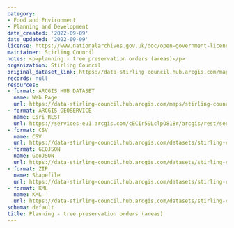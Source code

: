 ```yaml
---
category:
- Food and Environment
- Planning and Development
date_created: '2022-09-09'
date_updated: '2022-09-09'
license: https://www.nationalarchives.gov.uk/doc/open-government-licence/version/3/
maintainer: Stirling Council
notes: <p>planning - tree preservation orders (areas)</p>
organization: Stirling Council
original_dataset_link: https://data-stirling-council.hub.arcgis.com/maps/stirling-council::planning-tree-preservation-orders-areas
records: null
resources:
- format: ARCGIS HUB DATASET
  name: Web Page
  url: https://data-stirling-council.hub.arcgis.com/maps/stirling-council::planning-tree-preservation-orders-areas
- format: ARCGIS GEOSERVICE
  name: Esri REST
  url: https://services-eu1.arcgis.com/cECIr59LclpO818r/arcgis/rest/services/tpo/FeatureServer/0
- format: CSV
  name: CSV
  url: https://data-stirling-council.hub.arcgis.com/datasets/stirling-council::planning-tree-preservation-orders-areas.csv?where=1=1&outSR=%7B%22latestWkid%22%3A27700%2C%22wkid%22%3A27700%7D
- format: GEOJSON
  name: GeoJSON
  url: https://data-stirling-council.hub.arcgis.com/datasets/stirling-council::planning-tree-preservation-orders-areas.geojson?where=1=1&outSR=%7B%22latestWkid%22%3A27700%2C%22wkid%22%3A27700%7D
- format: ZIP
  name: Shapefile
  url: https://data-stirling-council.hub.arcgis.com/datasets/stirling-council::planning-tree-preservation-orders-areas.zip?where=1=1&outSR=%7B%22latestWkid%22%3A27700%2C%22wkid%22%3A27700%7D
- format: KML
  name: KML
  url: https://data-stirling-council.hub.arcgis.com/datasets/stirling-council::planning-tree-preservation-orders-areas.kml?where=1=1&outSR=%7B%22latestWkid%22%3A27700%2C%22wkid%22%3A27700%7D
schema: default
title: Planning - tree preservation orders (areas)
---
```

